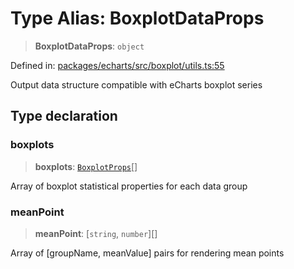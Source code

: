 # Type Alias: BoxplotDataProps

> **BoxplotDataProps**: `object`

Defined in: [packages/echarts/src/boxplot/utils.ts:55](https://github.com/geodaopenjs/openassistant/blob/2c7e2a603db0fcbd6603996e5ea15006191c5f7f/packages/echarts/src/boxplot/utils.ts#L55)

Output data structure compatible with eCharts boxplot series

## Type declaration

### boxplots

> **boxplots**: [`BoxplotProps`](BoxplotProps.md)[]

Array of boxplot statistical properties for each data group

### meanPoint

> **meanPoint**: \[`string`, `number`\][]

Array of [groupName, meanValue] pairs for rendering mean points
